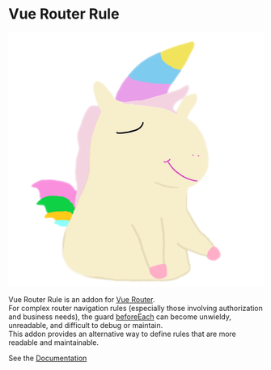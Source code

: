 # Vue Router Rule

![Unicorn](https://github.com/emu-rabbit/vue-router-rule/blob/3405bcf659142c114504ea1eb5d7b14d15d2a939/vuepress/src/.vuepress/public/images/unicorn.png)

Vue Router Rule is an addon for [Vue Router](https://router.vuejs.org/).  
For complex router navigation rules (especially those involving authorization and business needs), the guard [beforeEach](https://router.vuejs.org/guide/advanced/navigation-guards.html#global-before-guards) can become unwieldy, unreadable, and difficult to debug or maintain.  
This addon provides an alternative way to define rules that are more readable and maintainable.

See the [Documentation](https://emu-rabbit.github.io/vue-router-rule/)